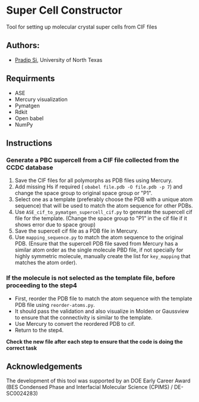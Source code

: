 # Super Cell Constructor
Tool for setting up molecular crystal super cells from CIF files

## Authors:
- [Pradip Si](https://www.valsson.info/members/pradip-si), University of North Texas

## Requirments
- ASE
- Mercury visualization
- Pymatgen
- Rdkit
- Open babel 
- NumPy

## Instructions 

### Generate a PBC supercell from a CIF file collected from the CCDC database
1. Save the CIF files for all polymorphs as PDB files using Mercury.
2. Add missing Hs if required ( `obabel file.pdb -O file.pdb -p 7`) and change the space group to original space group or "P1".
3. Select one as a template (preferably choose the PDB with a unique atom sequence) that will be used to match the atom sequence for other PDBs.
4. Use `ASE_cif_to_pymatgen_supercell_cif.py` to generate the supercell cif file for the template. (Change the space group to "P1" in the cif file if it shows error due to space group) 
5. Save the supercell cif file as a PDB file in Mercury.
6. Use `mapping_sequence.py` to match the atom sequence to the original PDB. (Ensure that the supercell PDB file saved from Mercury has a similar atom order as the single molecule PBD file, if not specially for highly symmetric molecule, manually create the list for `key_mapping` that matches the atom order).

### If the molecule is not selected as the template file, before proceeding to the step4

- First, reorder the PDB file to match the atom sequence with the template PDB file using `reorder-atoms.py`.
- It should pass the validation and also visualize in Molden or Gaussview to ensure that the connectivity is similar to the template.
- Use Mercury to convert the reordered PDB to cif.
- Return to the step4.


**Check the new file after each step to ensure that the code is doing the correct task**

## Acknowledgements
The development of this tool was supported by an DOE Early Career Award (BES Condensed Phase and Interfacial Molecular Science (CPIMS) / DE-SC0024283)

